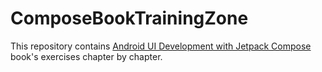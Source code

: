 # ComposeBookTrainingZone
This repository contains [Android UI Development with Jetpack Compose](https://www.packtpub.com/product/android-ui-development-with-jetpack-compose/9781801812160)
book's exercises chapter by chapter.
